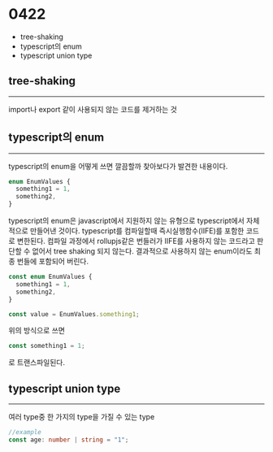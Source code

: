 # 0422

- tree-shaking
- typescript의 enum
- typescript union type

## tree-shaking

---

import나 export 같이 사용되지 않는 코드를 제거하는 것

## typescript의 enum

---

typescript의 enum을 어떻게 쓰면 깔끔할까 찾아보다가 발견한 내용이다.

```typescript
enum EnumValues {
  something1 = 1,
  something2,
}
```

typescript의 enum은 javascript에서 지원하지 않는 유형으로 typescript에서 자체적으로 만들어낸 것이다.
typescript를 컴파일할때 즉시실행함수(IIFE)를 포함한 코드로 변한된다.
컴파일 과정에서 rollupjs같은 번들러가 IIFE를 사용하지 않는 코드라고 판단할 수 없어서 tree shaking 되지 않는다.
결과적으로 사용하지 않는 enum이라도 최종 번들에 포함되어 버린다.

```typescript
const enum EnumValues {
  something1 = 1,
  something2,
}

const value = EnumValues.something1;
```

위의 방식으로 쓰면

```typescript
const something1 = 1;
```

로 트랜스파일된다.

## typescript union type

---

여러 type중 한 가지의 type을 가질 수 있는 type

```typescript
//example
const age: number | string = "1";
```
